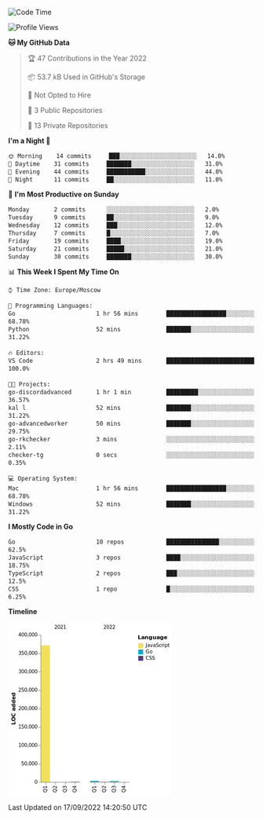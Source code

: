 <!--START_SECTION:waka-->
![Code Time](http://img.shields.io/badge/Code%20Time-411%20hrs%206%20mins-blue)

![Profile Views](http://img.shields.io/badge/Profile%20Views-0-blue)

**🐱 My GitHub Data** 

> 🏆 47 Contributions in the Year 2022
 > 
> 📦 53.7 kB Used in GitHub's Storage 
 > 
> 🚫 Not Opted to Hire
 > 
> 📜 3 Public Repositories 
 > 
> 🔑 13 Private Repositories  
 > 
**I'm a Night 🦉** 

```text
🌞 Morning    14 commits     ███░░░░░░░░░░░░░░░░░░░░░░   14.0% 
🌆 Daytime    31 commits     ███████░░░░░░░░░░░░░░░░░░   31.0% 
🌃 Evening    44 commits     ███████████░░░░░░░░░░░░░░   44.0% 
🌙 Night      11 commits     ██░░░░░░░░░░░░░░░░░░░░░░░   11.0%

```
📅 **I'm Most Productive on Sunday** 

```text
Monday       2 commits      ░░░░░░░░░░░░░░░░░░░░░░░░░   2.0% 
Tuesday      9 commits      ██░░░░░░░░░░░░░░░░░░░░░░░   9.0% 
Wednesday    12 commits     ███░░░░░░░░░░░░░░░░░░░░░░   12.0% 
Thursday     7 commits      █░░░░░░░░░░░░░░░░░░░░░░░░   7.0% 
Friday       19 commits     ████░░░░░░░░░░░░░░░░░░░░░   19.0% 
Saturday     21 commits     █████░░░░░░░░░░░░░░░░░░░░   21.0% 
Sunday       30 commits     ███████░░░░░░░░░░░░░░░░░░   30.0%

```


📊 **This Week I Spent My Time On** 

```text
⌚︎ Time Zone: Europe/Moscow

💬 Programming Languages: 
Go                       1 hr 56 mins        █████████████████░░░░░░░░   68.78% 
Python                   52 mins             ███████░░░░░░░░░░░░░░░░░░   31.22%

🔥 Editors: 
VS Code                  2 hrs 49 mins       █████████████████████████   100.0%

🐱‍💻 Projects: 
go-discordadvanced       1 hr 1 min          █████████░░░░░░░░░░░░░░░░   36.57% 
kal l                    52 mins             ███████░░░░░░░░░░░░░░░░░░   31.22% 
go-advancedworker        50 mins             ███████░░░░░░░░░░░░░░░░░░   29.75% 
go-rkchecker             3 mins              ░░░░░░░░░░░░░░░░░░░░░░░░░   2.11% 
checker-tg               0 secs              ░░░░░░░░░░░░░░░░░░░░░░░░░   0.35%

💻 Operating System: 
Mac                      1 hr 56 mins        █████████████████░░░░░░░░   68.78% 
Windows                  52 mins             ███████░░░░░░░░░░░░░░░░░░   31.22%

```

**I Mostly Code in Go** 

```text
Go                       10 repos            ███████████████░░░░░░░░░░   62.5% 
JavaScript               3 repos             ████░░░░░░░░░░░░░░░░░░░░░   18.75% 
TypeScript               2 repos             ███░░░░░░░░░░░░░░░░░░░░░░   12.5% 
CSS                      1 repo              █░░░░░░░░░░░░░░░░░░░░░░░░   6.25%

```


**Timeline**

![Chart not found](https://raw.githubusercontent.com/jeezft/jeezft/main/charts/bar_graph.png) 


 Last Updated on 17/09/2022 14:20:50 UTC
<!--END_SECTION:waka-->
